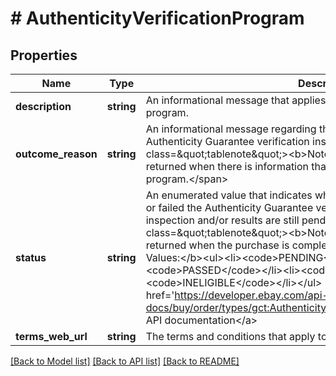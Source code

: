 # # AuthenticityVerificationProgram

## Properties

Name | Type | Description | Notes
------------ | ------------- | ------------- | -------------
**description** | **string** | An informational message that applies to the Authenticity Guarantee program. | [optional]
**outcome_reason** | **string** | An informational message regarding the authentication outcome of an Authenticity Guarantee verification inspection.&lt;br /&gt;&lt;br /&gt;&lt;span class&#x3D;\&quot;tablenote\&quot;&gt;&lt;b&gt;Note:&lt;/b&gt; This field is conditionally returned when there is information that applies to the Authenticity Guarantee program.&lt;/span&gt; | [optional]
**status** | **string** | An enumerated value that indicates whether the order line item has passed or failed the Authenticity Guarantee verification inspection, or whether the inspection and/or results are still pending.&lt;br /&gt;&lt;br /&gt;&lt;span class&#x3D;\&quot;tablenote\&quot;&gt;&lt;b&gt;Note:&lt;/b&gt; This field is conditionally returned when the purchase is complete.&lt;/span&gt;&lt;br /&gt;&lt;br /&gt;&lt;b&gt;Valid Values:&lt;/b&gt;&lt;ul&gt;&lt;li&gt;&lt;code&gt;PENDING&lt;/code&gt;&lt;/li&gt;&lt;li&gt;&lt;code&gt;PASSED&lt;/code&gt;&lt;/li&gt;&lt;li&gt;&lt;code&gt;FAILED&lt;/code&gt;&lt;/li&gt;&lt;li&gt;&lt;code&gt;INELIGIBLE&lt;/code&gt;&lt;/li&gt;&lt;/ul&gt; For implementation help, refer to &lt;a href&#x3D;&#39;https://developer.ebay.com/api-docs/buy/order/types/gct:AuthenticityVerificationStatusEnum&#39;&gt;eBay API documentation&lt;/a&gt; | [optional]
**terms_web_url** | **string** | The terms and conditions that apply to the Authenticity Guarantee program. | [optional]

[[Back to Model list]](../../README.md#models) [[Back to API list]](../../README.md#endpoints) [[Back to README]](../../README.md)
